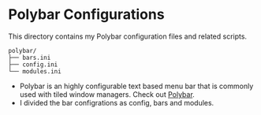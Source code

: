 # Polybar Configurations
This directory contains my Polybar configuration files and related scripts.

```
polybar/
├── bars.ini
├── config.ini
└── modules.ini
```
- Polybar is an highly configurable text based menu bar that is commonly used with
tiled window managers. Check out <a href="https://github.com/polybar/polybar">Polybar</a>.
- I divided the bar configrations as config, bars and modules. 
